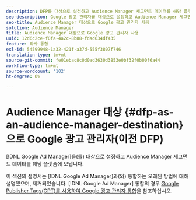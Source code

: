 ```yaml
---
description: DFP를 대상으로 설정하고 Audience Manager 세그먼트 데이터를 해당 플랫폼에 보냅니다.
seo-description: Google 광고 관리자를 대상으로 설정하고 Audience Manager 세그먼트 데이터를 해당 플랫폼에 보냅니다.
seo-title: Audience Manager 대상으로 Google 광고 관리자 사용
solution: Audience Manager
title: Audience Manager 대상으로 Google 광고 관리자 사용
uuid: 12d6c2ce-f0fa-4a2c-8b88-fdad634df435
feature: 타사 통합
exl-id: 54599948-1a32-421f-a37d-555f3807f746
translation-type: tm+mt
source-git-commit: fe01ebac8c0d0ad3630d3853e0bf32f0b00f6a44
workflow-type: tm+mt
source-wordcount: '102'
ht-degree: 0%

---
```


# Audience Manager 대상 {#dfp-as-an-audience-manager-destination}으로 Google 광고 관리자(이전 DFP)

[!DNL Google Ad Manager]을(를) 대상으로 설정하고 Audience Manager 세그먼트 데이터를 해당 플랫폼에 보냅니다.

이 섹션의 설명서는 [!DNL Google Ad Manager]과(와) 통합하는 오래된 방법에 대해 설명했으며, 제거되었습니다. [!DNL Google Ad Manager] 통합의 경우 [Google Publisher Tags(GPT)를 사용하여 Google 광고 관리자 통합](../integration/gpt-aam-destination/gpt-aam-requirements.md)을 참조하십시오.
